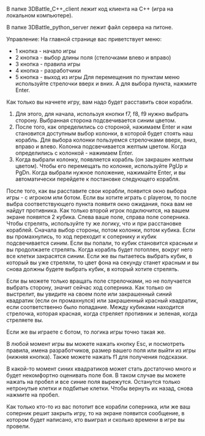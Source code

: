  В папке 3DBattle_C++_client лежит код клиента на С++ (игра на локальном компьютере).
 
 В папке 3DBattle_python_server лежит файл сервера на питоне.

Управление:
На главной странице вас приветствует меню:
* 1 кнопка - начало игры
* 2 кнопка - выбор длины поля (стелочками влево и вправо)
* 3 кнопка - правила игры
* 4 кнопка - разработчики
* 5 кнопка - выход из игры
Для перемещения по пунктам меню используйте стрелочки вверх и вних. А для выбора пункта, нажмите Enter.

Как только вы начнете игру, вам надо будет расставить свои корабли. 
1. Для этого, для начала, используя кнопки f7, f8, f9 нужно выбрать сторону. Выбранная сторона подсвечивается синим цветом.
2. После того, как определились со стороной, нажимаем Enter и нам становится доступным выбор колонки, в которой будет стоять наш корабль. Для выбора колонки пользуемся стрелочками вверх, вниз, вправо и влево. Колонка подсвечивается желтым цветом. Когда определились с колонкой - нажимаем Enter.
3. Когда выбрали колонку, появляется корабль (он закрашен желтым цветом). Чтобы его перемещать по колонке, используйте PgUp и PgDn. Когда выбрали нужное положение, нажимайте Enter, и вы автоматически перейдете к постановке следующего корабля.

После того, как вы расставите свои корабли, появится окно выбора игры - с игроком или ботом. Если вы хотите играть с playerом, то после выбра соответствующего пункта появитя окно ожидания, пока вам не найдут противника. Как только второй игрок подключится, на вашем экране появятся 2 кубика. Слева ваше поле, справа поле соперника. Чтобы стрелять, используйте ту же логику, что и при расстановке кораблей. Сначала выбор стороны, потом колонки, потом кубика. Если вы промахнулись, то ход переходит к сопернику и кубик подсвечивается синим. Если вы попали, то кубик становится красным и вы продолжаете стрелять. Когда корабль будет потоплен, вокруг него все клетки закрасятся синим.
Если же вы пытаетесь выбрать кубик, в который вы уже стреляли, то цвет фона на секунду станет красным и вы снова должны будете выбрать кубик, в который хотите стрелять.

Если вы можете только вращать поле стрелочками, но не получается выбрать сторону, значит сейчас ход соперника. Как только он выстрелит, вы увидите на своем поле или закрашенный синий квадратик (если он промахнулся) или закрашенный красный квадратик, если соответственно было попадание. Между кубиками находится стрелочка, которая красная, когда стреляет противник и зеленая, когда стреляете вы.

Если же вы играете с ботом, то логика игры точно такая же.

В любой момент игры вы можете нажать кнопку Esc, и посмотреть правила, имена разработчиков, размер вашего поля или выйти из игры (нижняя кнопка). Также можете нажать f1 для получения подсказки.

В какой-то момент синих квадратиков может стать достаточно много и будет некомфортно оценивать поле боя. В таком случае вы можете нажать на пробел и все синие поля вырежутся. Останутся только нетронутые клетки и подбитые клетки. Чтобы вернуть их назад, снова нажмите на пробел.

Как только кто-то из вас потопит все корабли соперника, или же ваш соперник решит закрыть игру, то на экране появится сообщение, в котором будет написано, кто выиграл и сколько времени в игре вы провели.
